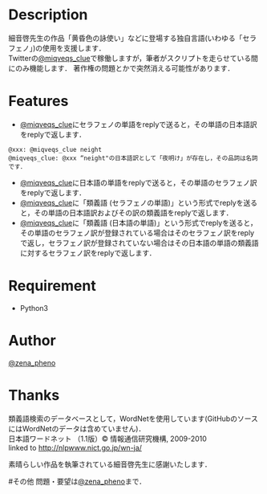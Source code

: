 # Description
細音啓先生の作品「黄昏色の詠使い」などに登場する独自言語(いわゆる「セラフェノ」)の使用を支援します．  
Twitterの[@miqveqs_clue][]で稼働しますが，筆者がスクリプトを走らせている間にのみ機能します．
著作権の問題とかで突然消える可能性があります．

# Features
* [@miqveqs_clue][]にセラフェノの単語をreplyで送ると，その単語の日本語訳をreplyで返します．

`@xxx: @miqveqs_clue neight`  
`@miqveqs_clue: @xxx “neight"の日本語訳として「夜明け」が存在し，その品詞は名詞です．`

* [@miqveqs_clue][]に日本語の単語をreplyで送ると，その単語のセラフェノ訳をreplyで返します．
* [@miqveqs_clue][]に「類義語 (セラフェノの単語)」という形式でreplyを送ると，その単語の日本語訳およびその訳の類義語をreplyで返します．
* [@miqveqs_clue][]に「類義語 (日本語の単語)」という形式でreplyを送ると，その単語のセラフェノ訳が登録されている場合はそのセラフェノ訳をreplyで返し，セラフェノ訳が登録されていない場合はその日本語の単語の類義語に対するセラフェノ訳をreplyで返します．

# Requirement
* Python3

# Author
[@zena_pheno]

# Thanks
類義語検索のデータベースとして，WordNetを使用しています(GitHubのソースにはWordNetのデータは含めていません)．  
日本語ワードネット （1.1版）© 情報通信研究機構, 2009-2010  
linked to http://nlpwww.nict.go.jp/wn-ja/

素晴らしい作品を執筆されている細音啓先生に感謝いたします．

#その他
問題・要望は[@zena_pheno][]まで．

[@miqveqs_clue]: https://twitter.com/miqveqs_clue
[@zena_pheno]: https://twitter.com/zena_pheno